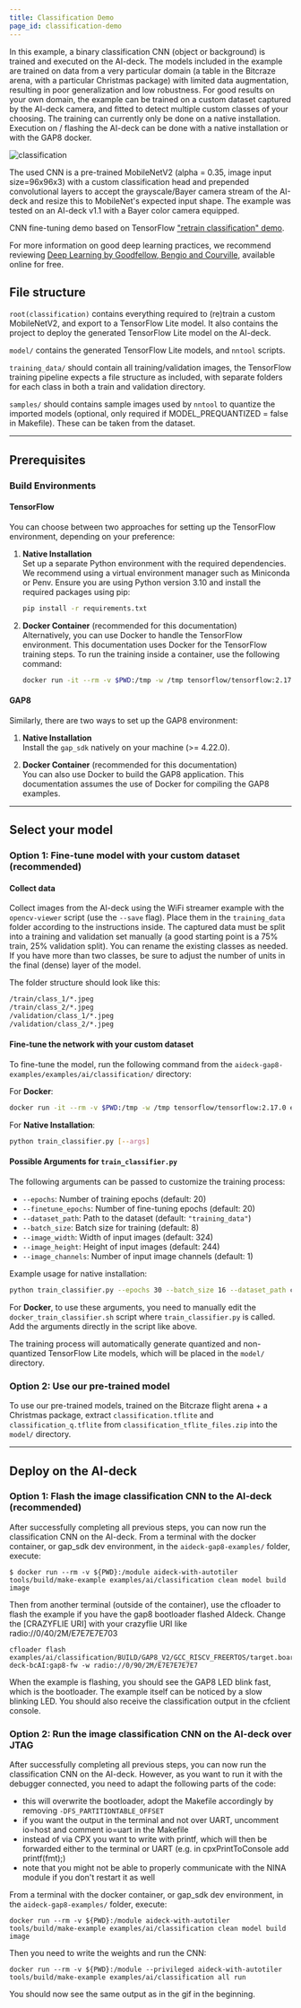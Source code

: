 ```yaml
---
title: Classification Demo
page_id: classification-demo
---
```


In this example, a binary classification CNN (object or background) is trained and executed on the AI-deck. The models included in the example are trained on data from a very particular domain (a table in the Bitcraze arena, with a particular Christmas package) with limited data augmentation, resulting in poor generalization and low robustness. For good results on your own domain, the example can be trained on a custom dataset captured by the AI-deck camera, and fitted to detect multiple custom classes of your choosing. The training can currently only be done on a native installation. Execution on / flashing the AI-deck can be done with a native installation or with the GAP8 docker.

![classification](/docs/images/classification.gif)


The used CNN is a pre-trained MobileNetV2 (alpha = 0.35, image input size=96x96x3) with a custom classification head and prepended convolutional layers to accept the grayscale/Bayer camera stream of the AI-deck and resize this to MobileNet's expected input shape. The example was tested on an AI-deck v1.1 with a Bayer color camera equipped.

CNN fine-tuning demo based on TensorFlow ["retrain classification" demo](https://github.com/google-coral/tutorials/blob/52b60653698a10e7c83c5761cf6a2acc3db57d22/retrain_classification_ptq_tf2.ipynb).

For more information on good deep learning practices, we recommend reviewing [Deep Learning by Goodfellow, Bengio and Courville](https://www.deeplearningbook.org/), available online for free.
## File structure
`root(classification)` contains everything required to (re)train a custom MobileNetV2, and export to a TensorFlow Lite model. It also contains the project to deploy the generated TensorFlow Lite model on the AI-deck.

`model/` contains the generated TensorFlow Lite models, and `nntool` scripts.

`training_data/` should contain all training/validation images, the TensorFlow training pipeline expects a file structure as included, with separate folders for each class in both a train and validation directory.

`samples/` should contains sample images used by `nntool` to quantize the imported models (optional, only required if MODEL_PREQUANTIZED = false in Makefile). These can be taken from the dataset.

---
## Prerequisites
### Build Environments

#### TensorFlow
You can choose between two approaches for setting up the TensorFlow environment, depending on your preference:

1. **Native Installation**  
   Set up a separate Python environment with the required dependencies. We recommend using a virtual environment manager such as Miniconda or Penv. Ensure you are using Python version 3.10 and install the required packages using pip:  
   ```bash
   pip install -r requirements.txt
   ```

2. **Docker Container** (recommended for this documentation)  
   Alternatively, you can use Docker to handle the TensorFlow environment. This documentation uses Docker for the TensorFlow training steps. To run the training inside a container, use the following command:  
   ```bash
   docker run -it --rm -v $PWD:/tmp -w /tmp tensorflow/tensorflow:2.17.0 examples/ai/classification/docker_train_classifier.sh
   ```

#### GAP8
Similarly, there are two ways to set up the GAP8 environment:

1. **Native Installation**  
   Install the `gap_sdk` natively on your machine (>= 4.22.0).

2. **Docker Container** (recommended for this documentation)  
   You can also use Docker to build the GAP8 application. This documentation assumes the use of Docker for compiling the GAP8 examples.

---
## Select your model
### Option 1: Fine-tune model with your custom dataset (recommended)

#### Collect data
Collect images from the AI-deck using the WiFi streamer example with the `opencv-viewer` script (use the `--save` flag). Place them in the `training_data` folder according to the instructions inside. The captured data must be split into a training and validation set manually (a good starting point is a 75% train, 25% validation split). You can rename the existing classes as needed. If you have more than two classes, be sure to adjust the number of units in the final (dense) layer of the model.

The folder structure should look like this:

```bash
/train/class_1/*.jpeg
/train/class_2/*.jpeg
/validation/class_1/*.jpeg
/validation/class_2/*.jpeg
```

#### Fine-tune the network with your custom dataset

To fine-tune the model, run the following command from the `aideck-gap8-examples/examples/ai/classification/` directory:

For **Docker**:
```bash
docker run -it --rm -v $PWD:/tmp -w /tmp tensorflow/tensorflow:2.17.0 examples/ai/classification/docker_train_classifier.sh
```

For **Native Installation**:
```bash
python train_classifier.py [--args]
```

#### Possible Arguments for `train_classifier.py`

The following arguments can be passed to customize the training process:

- `--epochs`: Number of training epochs (default: 20)
- `--finetune_epochs`: Number of fine-tuning epochs (default: 20)
- `--dataset_path`: Path to the dataset (default: `"training_data"`)
- `--batch_size`: Batch size for training (default: 8)
- `--image_width`: Width of input images (default: 324)
- `--image_height`: Height of input images (default: 244)
- `--image_channels`: Number of input image channels (default: 1)

Example usage for native installation:

```bash
python train_classifier.py --epochs 30 --batch_size 16 --dataset_path custom_data
```

For **Docker**, to use these arguments, you need to manually edit the `docker_train_classifier.sh` script where `train_classifier.py` is called. Add the arguments directly in the script like above.

The training process will automatically generate quantized and non-quantized TensorFlow Lite models, which will be placed in the `model/` directory.

### Option 2: Use our pre-trained model
To use our pre-trained models, trained on the Bitcraze flight arena + a Christmas package, extract `classification.tflite` and `classification_q.tflite` from `classification_tflite_files.zip` into the `model/` directory.

---
## Deploy on the AI-deck
### Option 1: Flash the image classification CNN to the AI-deck (recommended)

After successfully completing all previous steps, you can now run the classification CNN on the AI-deck. From a terminal with the docker container, or gap_sdk dev environment, in the `aideck-gap8-examples/` folder, execute:

```
$ docker run --rm -v ${PWD}:/module aideck-with-autotiler tools/build/make-example examples/ai/classification clean model build image
```

Then from another terminal (outside of the container), use the cfloader to flash the example if you have the gap8 bootloader flashed AIdeck. Change the [CRAZYFLIE URI] with your crazyflie URI like radio://0/40/2M/E7E7E7E703
```
cfloader flash examples/ai/classification/BUILD/GAP8_V2/GCC_RISCV_FREERTOS/target.board.devices.flash.img deck-bcAI:gap8-fw -w radio://0/90/2M/E7E7E7E7E7
```

When the example is flashing, you should see the GAP8 LED blink fast, which is the bootloader. The example itself can be noticed by a slow blinking LED.
You should also receive the classification output in the cfclient console.


### Option 2: Run the image classification CNN on the AI-deck over JTAG

After successfully completing all previous steps, you can now run the classification CNN on the AI-deck. However, as you want to run it with the debugger connected, you need to adapt the following parts of the code:
- this will overwrite the bootloader, adopt the Makefile accordingly by removing `-DFS_PARTITIONTABLE_OFFSET`
- if you want the output in the terminal and not over UART, uncomment io=host and comment io=uart in the Makefile
- instead of via CPX you want to write with printf, which will then be forwarded either to the terminal or UART (e.g. in cpxPrintToConsole add printf(fmt);)
- note that you might not be able to properly communicate with the NINA module if you don't restart it as well

From a terminal with the docker container, or gap_sdk dev environment, in the `aideck-gap8-examples/` folder, execute:

```
docker run --rm -v ${PWD}:/module aideck-with-autotiler tools/build/make-example examples/ai/classification clean model build image
```

Then you need to write the weights and run the CNN:

```
docker run --rm -v ${PWD}:/module --privileged aideck-with-autotiler tools/build/make-example examples/ai/classification all run
```

You should now see the same output as in the gif in the beginning.
